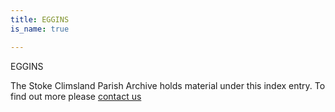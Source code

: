 ```yaml
---
title: EGGINS
is_name: true

---
```


EGGINS


The Stoke Climsland Parish Archive holds material under this index entry. To find out more please [contact us](/contact/)
